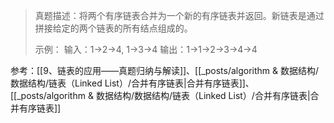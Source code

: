 
> 真题描述：将两个有序链表合并为一个新的有序链表并返回。新链表是通过拼接给定的两个链表的所有结点组成的。
> 
> 示例：
> 输入：1->2->4, 1->3->4
> 输出：1->1->2->3->4->4

参考：[[9、链表的应用——真题归纳与解读]]、[[_posts/algorithm & 数据结构/数据结构/链表（Linked List）/合并有序链表|合并有序链表]]、[[_posts/algorithm & 数据结构/数据结构/链表（Linked List）/合并有序链表|合并有序链表]]



